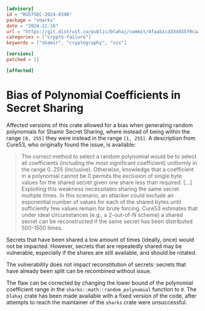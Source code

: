 ```toml
[advisory]
id = "RUSTSEC-2024-0398"
package = "sharks"
date = "2024-11-16"
url = "https://git.distrust.co/public/blahaj/commit/4faab1cd33d455f0ca2ccc7208093fd6c18e0767"
categories = ["crypto-failure"]
keywords = ["shamir", "cryptography", "sss"]

[versions]
patched = []

[affected]
```

# Bias of Polynomial Coefficients in Secret Sharing

Affected versions of this crate allowed for a bias when generating random
polynomials for Shamir Secret Sharing, where instead of being within the range
`[0, 255]` they were instead in the range `[1, 255]`. A description from
Cure53, who originally found the issue, is available:

> The correct method to select a random polynomial would be to select
all coefficients (including the most significant coefficient) uniformly
in the range 0..255 (inclusive). Otherwise, knowledge that a coefficient
in a polynomial cannot be 0 permits the exclusion of single byte values
for the shared secret given one share less than required. [...]
Exploiting this weakness necessitates sharing the same secret multiple
times. In this scenario, an attacker could exclude an exponential number
of values for each of the shared bytes until sufficiently few values
remain for brute forcing.  Cure53 estimates that under ideal
circumstances (e.g., a 2-out-of-N scheme) a shared secret can be
reconstructed if the same secret has been distributed 500-1500 times.

Secrets that have been shared a low amount of times (ideally, once) would not
be impacted. However, secrets that are repeatedly shared may be vulnerable,
especially if the shares are still available, and should be rotated.

The vulnerability does not impact reconstitution of secrets: secrets that have
already been split can be recombined without issue.

The flaw can be corrected by changing the lower bound of the polynomial
coefficient range in the `sharks::math::random_polynomial` function to `0`. The
`blahaj` crate has been made available with a fixed version of the code, after
attempts to reach the maintainer of the `sharks` crate were unsuccessful.
